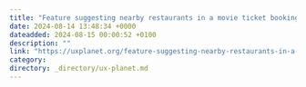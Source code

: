 ```yaml
---
title: "Feature suggesting nearby restaurants in a movie ticket booking app — A mini case study"
date: 2024-08-14 13:48:34 +0000
dateadded: 2024-08-15 00:00:52 +0100
description: ""
link: "https://uxplanet.org/feature-suggesting-nearby-restaurants-in-a-movie-ticket-booking-app-a-mini-case-study-3b5e0dfe714a?source=rss----819cc2aaeee0---4"
category:
directory: _directory/ux-planet.md
---
```

